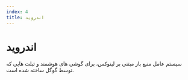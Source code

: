 ```yaml
---
index: 4
title: اندروید
---
```

# اندروید

سیستم عامل منبع باز مبتنی بر لینوکس، برای گوشی های هوشمند و تبلت هایی که توسط گوگل ساخته شده است.